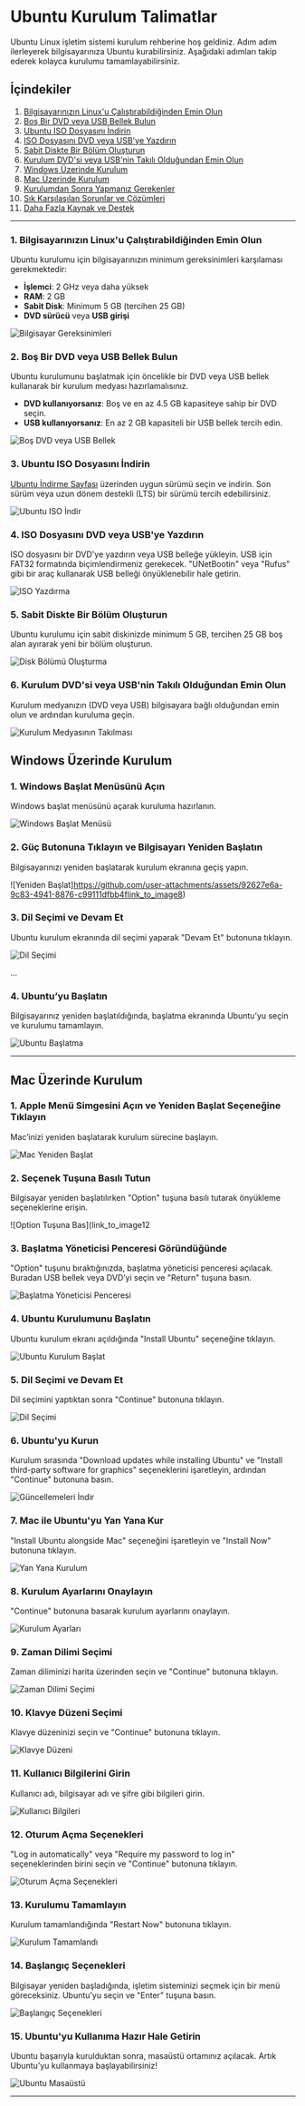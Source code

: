 # Ubuntu Kurulum Talimatlar

Ubuntu Linux işletim sistemi kurulum rehberine hoş geldiniz. Adım adım ilerleyerek bilgisayarınıza Ubuntu kurabilirsiniz. Aşağıdaki adımları takip ederek kolayca kurulumu tamamlayabilirsiniz.

## İçindekiler
1. [Bilgisayarınızın Linux'u Çalıştırabildiğinden Emin Olun](#bilgisayarınızın-linux'u-çalıştırabildiğinden-emin-olun)
2. [Boş Bir DVD veya USB Bellek Bulun](#boş-bir-dvd-veya-usb-bellek-bulun)
3. [Ubuntu ISO Dosyasını İndirin](#ubuntu-iso-dosyasını-indirin)
4. [ISO Dosyasını DVD veya USB'ye Yazdırın](#iso-dosyasını-dvd-veya-usb'ye-yazdırın)
5. [Sabit Diskte Bir Bölüm Oluşturun](#sabit-diskte-bir-bölüm-oluşturun)
6. [Kurulum DVD'si veya USB'nin Takılı Olduğundan Emin Olun](#kurulum-dvd'si-veya-usb'nin-takılı-olduğundan-emin-olun)
7. [Windows Üzerinde Kurulum](#windows-üzerinde-kurulum)
8. [Mac Üzerinde Kurulum](#mac-üzerinde-kurulum)
9. [Kurulumdan Sonra Yapmanız Gerekenler](#kurulumdan-sonra-yapmanız-gerekenler)
10. [Sık Karşılaşılan Sorunlar ve Çözümleri](#sık-karşılaşılan-sorunlar-ve-çözümleri)
11. [Daha Fazla Kaynak ve Destek](#daha-fazla-kaynak-ve-destek)

---

### 1. Bilgisayarınızın Linux'u Çalıştırabildiğinden Emin Olun
Ubuntu kurulumu için bilgisayarınızın minimum gereksinimleri karşılaması gerekmektedir:
- **İşlemci**: 2 GHz veya daha yüksek
- **RAM**: 2 GB
- **Sabit Disk**: Minimum 5 GB (tercihen 25 GB)
- **DVD sürücü** veya **USB girişi**

![Bilgisayar Gereksinimleri](https://github.com/user-attachments/assets/3ae38f96-bb86-4402-8004-9e245c26f30d)

### 2. Boş Bir DVD veya USB Bellek Bulun
Ubuntu kurulumunu başlatmak için öncelikle bir DVD veya USB bellek kullanarak bir kurulum medyası hazırlamalısınız. 
- **DVD kullanıyorsanız**: Boş ve en az 4.5 GB kapasiteye sahip bir DVD seçin.
- **USB kullanıyorsanız**: En az 2 GB kapasiteli bir USB bellek tercih edin.

![Boş DVD veya USB Bellek](https://github.com/user-attachments/assets/cae42ed6-6003-424d-b386-b7fb705b7a33)

### 3. Ubuntu ISO Dosyasını İndirin
[Ubuntu İndirme Sayfası](https://www.ubuntu.com/download/desktop) üzerinden uygun sürümü seçin ve indirin. Son sürüm veya uzun dönem destekli (LTS) bir sürümü tercih edebilirsiniz.

![Ubuntu ISO İndir](https://github.com/user-attachments/assets/35a4ffaf-7ad7-4e41-87ea-1c8ff17df7e8)

### 4. ISO Dosyasını DVD veya USB'ye Yazdırın
ISO dosyasını bir DVD'ye yazdırın veya USB belleğe yükleyin. USB için FAT32 formatında biçimlendirmeniz gerekecek. "UNetBootin" veya "Rufus" gibi bir araç kullanarak USB belleği önyüklenebilir hale getirin.

![ISO Yazdırma](https://github.com/user-attachments/assets/b3468693-5e46-4a66-99b2-6236773568dd)

### 5. Sabit Diskte Bir Bölüm Oluşturun
Ubuntu kurulumu için sabit diskinizde minimum 5 GB, tercihen 25 GB boş alan ayırarak yeni bir bölüm oluşturun.

![Disk Bölümü Oluşturma](https://github.com/user-attachments/assets/19ea0e33-142a-41dc-8638-c0e74ecab0a4)

### 6. Kurulum DVD'si veya USB'nin Takılı Olduğundan Emin Olun
Kurulum medyanızın (DVD veya USB) bilgisayara bağlı olduğundan emin olun ve ardından kuruluma geçin.

![Kurulum Medyasının Takılması](https://github.com/user-attachments/assets/48cf253e-3550-4d06-a395-0b679e9eda13)

## Windows Üzerinde Kurulum

### 1. Windows Başlat Menüsünü Açın
Windows başlat menüsünü açarak kuruluma hazırlanın.

![Windows Başlat Menüsü](https://github.com/user-attachments/assets/77eef533-c4cd-4612-aacd-41f79300eb22)

### 2. Güç Butonuna Tıklayın ve Bilgisayarı Yeniden Başlatın
Bilgisayarınızı yeniden başlatarak kurulum ekranına geçiş yapın.

![Yeniden Başlat]https://github.com/user-attachments/assets/92627e6a-9c83-4941-8876-c99111dfbb4flink_to_image8)

### 3. Dil Seçimi ve Devam Et
Ubuntu kurulum ekranında dil seçimi yaparak "Devam Et" butonuna tıklayın.

![Dil Seçimi](https://github.com/user-attachments/assets/92627e6a-9c83-4941-8876-c99111dfbb4f)

...

### 4. Ubuntu’yu Başlatın
Bilgisayarınız yeniden başlatıldığında, başlatma ekranında Ubuntu’yu seçin ve kurulumu tamamlayın.

![Ubuntu Başlatma](https://github.com/user-attachments/assets/6ece1c02-8534-43f6-bb07-723e932a9bde)

---

## Mac Üzerinde Kurulum

### 1. Apple Menü Simgesini Açın ve Yeniden Başlat Seçeneğine Tıklayın
Mac’inizi yeniden başlatarak kurulum sürecine başlayın.

![Mac Yeniden Başlat](https://github.com/user-attachments/assets/f557daee-bcd6-4e7d-b5fa-b9812cc81acd)

### 2. Seçenek Tuşuna Basılı Tutun
Bilgisayar yeniden başlatılırken "Option" tuşuna basılı tutarak önyükleme seçeneklerine erişin.

![Option Tuşuna Bas](link_to_image12

### 3. Başlatma Yöneticisi Penceresi Göründüğünde
"Option" tuşunu bıraktığınızda, başlatma yöneticisi penceresi açılacak. Buradan USB bellek veya DVD’yi seçin ve "Return" tuşuna basın.

![Başlatma Yöneticisi Penceresi](link_to_image13) <!-- Resim ekleme yeri -->

### 4. Ubuntu Kurulumunu Başlatın
Ubuntu kurulum ekranı açıldığında "Install Ubuntu" seçeneğine tıklayın.

![Ubuntu Kurulum Başlat](link_to_image14) <!-- Resim ekleme yeri -->

### 5. Dil Seçimi ve Devam Et
Dil seçimini yaptıktan sonra "Continue" butonuna tıklayın.

![Dil Seçimi](https://github.com/user-attachments/assets/6408e145-76eb-432d-9314-2016675acf1c) <!-- Resim ekleme yeri -->

### 6. Ubuntu'yu Kurun
Kurulum sırasında "Download updates while installing Ubuntu" ve "Install third-party software for graphics" seçeneklerini işaretleyin, ardından "Continue" butonuna basın.

![Güncellemeleri İndir](link_to_image16) <!-- Resim ekleme yeri -->

### 7. Mac ile Ubuntu'yu Yan Yana Kur
"Install Ubuntu alongside Mac" seçeneğini işaretleyin ve "Install Now" butonuna tıklayın.

![Yan Yana Kurulum](link_to_image17) <!-- Resim ekleme yeri -->

### 8. Kurulum Ayarlarını Onaylayın
"Continue" butonuna basarak kurulum ayarlarını onaylayın.

![Kurulum Ayarları](link_to_image18) <!-- Resim ekleme yeri -->

### 9. Zaman Dilimi Seçimi
Zaman diliminizi harita üzerinden seçin ve "Continue" butonuna tıklayın.

![Zaman Dilimi Seçimi](https://github.com/user-attachments/assets/a6634727-cb06-46e0-adf5-041b0c54e1ca) <!-- Resim ekleme yeri -->

### 10. Klavye Düzeni Seçimi
Klavye düzeninizi seçin ve "Continue" butonuna tıklayın.

![Klavye Düzeni](https://github.com/user-attachments/assets/5e9da810-e680-4ea9-a198-58707df215e0) <!-- Resim ekleme yeri -->

### 11. Kullanıcı Bilgilerini Girin
Kullanıcı adı, bilgisayar adı ve şifre gibi bilgileri girin.

![Kullanıcı Bilgileri](https://github.com/user-attachments/assets/3a2adc4a-8cc4-48c3-93db-3933ff1976d8) <!-- Resim ekleme yeri -->

### 12. Oturum Açma Seçenekleri
"Log in automatically" veya "Require my password to log in" seçeneklerinden birini seçin ve "Continue" butonuna tıklayın.

![Oturum Açma Seçenekleri](https://github.com/user-attachments/assets/38f09e56-fc11-46f3-adb6-89795e1e5699) <!-- Resim ekleme yeri -->

### 13. Kurulumu Tamamlayın
Kurulum tamamlandığında "Restart Now" butonuna tıklayın.

![Kurulum Tamamlandı](https://github.com/user-attachments/assets/1ee80777-df86-4da5-ba42-d6a47615d543) <!-- Resim ekleme yeri -->

### 14. Başlangıç Seçenekleri
Bilgisayar yeniden başladığında, işletim sisteminizi seçmek için bir menü göreceksiniz. Ubuntu’yu seçin ve "Enter" tuşuna basın.

![Başlangıç Seçenekleri](https://github.com/user-attachments/assets/ea99c5f5-d624-4aef-b707-5d1a58095608) <!-- Resim ekleme yeri -->

### 15. Ubuntu'yu Kullanıma Hazır Hale Getirin
Ubuntu başarıyla kurulduktan sonra, masaüstü ortamınız açılacak. Artık Ubuntu’yu kullanmaya başlayabilirsiniz!

![Ubuntu Masaüstü](https://github.com/user-attachments/assets/7d7084c9-88e3-4a31-90de-608dbe3019f6) <!-- Resim ekleme yeri -->

---
